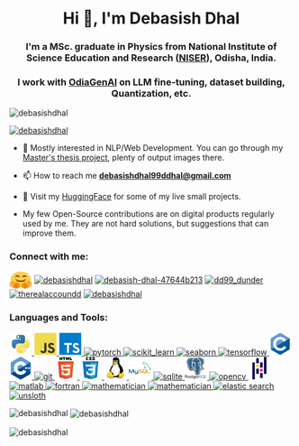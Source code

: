 <h1 align="center">Hi 👋, I'm Debasish Dhal</h1>
<h3 align="center">I'm a MSc. graduate in Physics from National Institute of Science Education and Research (<a href="https://www.niser.ac.in/" target="_blank">NISER</a>), Odisha, India.</h3>
<h3 align="center">I work with <a href="https://huggingface.co/OdiaGenAI" target="_blank">OdiaGenAI</a> on LLM fine-tuning, dataset building, Quantization, etc.</h3>

<p align="left"> <img src="https://komarev.com/ghpvc/?username=debasishdhal&label=Profile%20views&color=0e75b6&style=flat" alt="debasishdhal" /> </p>

<p align="left"> <a href="https://github.com/ryo-ma/github-profile-trophy"><img src="https://github-profile-trophy.vercel.app/?username=debasishdhal" alt="debasishdhal" /></a> </p>

- 🔭 Mostly interested in NLP/Web Development. You can go through my [Master's thesis project](https://github.com/DebasishDhal/Thesis_Repository), plenty of output images there.

- 📫 How to reach me **debasishdhal99ddhal@gmail.com**

- 📄 Visit my [HuggingFace](https://huggingface.co/DebasishDhal99) for some of my live small projects.

- My few Open-Source contributions are on digital products regularly used by me. They are not hard solutions, but suggestions that can improve them.

<h3 align="left">Connect with me:</h3>
<p align="left">
<a href="https://huggingface.co/DebasishDhal99" target="blank"><img align="center" src="images/hugging-face-emoji-507x512-v7kpw0rw.png" alt="debasishdhal" height="30" width="40" /></a>
<a href="https://scholar.google.com/citations?hl=en&user=ws7-da8AAAAJ" target="blank"><img align="center" src="https://upload.wikimedia.org/wikipedia/commons/thumb/c/c7/Google_Scholar_logo.svg/768px-Google_Scholar_logo.svg.png" alt="debasishdhal" height="30" width="40" /></a>
<a href="https://linkedin.com/in/debasish-dhal-47644b213" target="blank"><img align="center" src="https://raw.githubusercontent.com/rahuldkjain/github-profile-readme-generator/master/src/images/icons/Social/linked-in-alt.svg" alt="debasish-dhal-47644b213" height="30" width="40" /></a>
<a href="https://www.leetcode.com/dd99_dunder" target="blank"><img align="center" src="https://raw.githubusercontent.com/rahuldkjain/github-profile-readme-generator/master/src/images/icons/Social/leet-code.svg" alt="dd99_dunder" height="30" width="40" /></a>
<a href="https://twitter.com/therealaccoundd" target="blank"><img align="center" src="https://raw.githubusercontent.com/rahuldkjain/github-profile-readme-generator/master/src/images/icons/Social/twitter.svg" alt="therealaccoundd" height="30" width="40" /></a>
<a href="https://medium.com/@debasishdhal" target="blank"><img align="center" src="https://raw.githubusercontent.com/rahuldkjain/github-profile-readme-generator/master/src/images/icons/Social/medium.svg" alt="debasishdhal" height="30" width="40" /></a>
</p>

<h3 align="left">Languages and Tools:</h3>
<p align="left"> 
<a href="https://www.python.org" target="_blank" rel="noreferrer"> <img src="https://raw.githubusercontent.com/devicons/devicon/master/icons/python/python-original.svg" alt="python" width="40" height="40"/> </a>
<a href="https://developer.mozilla.org/en-US/docs/Web/JavaScript" target="_blank" rel="noreferrer"> <img src="https://raw.githubusercontent.com/devicons/devicon/master/icons/javascript/javascript-original.svg" alt="javascript" width="40" height="40"/> </a>
<a href="https://www.typescriptlang.org/" target="_blank" rel="noreferrer"> <img src="https://raw.githubusercontent.com/devicons/devicon/master/icons/typescript/typescript-original.svg" alt="typescript" width="40" height="40"/> </a>
<a href="https://pytorch.org/" target="_blank" rel="noreferrer"> <img src="https://www.vectorlogo.zone/logos/pytorch/pytorch-icon.svg" alt="pytorch" width="40" height="40"/> </a> 
<a href="https://scikit-learn.org/" target="_blank" rel="noreferrer"> <img src="https://upload.wikimedia.org/wikipedia/commons/0/05/Scikit_learn_logo_small.svg" alt="scikit_learn" width="40" height="40"/> </a> 
<a href="https://seaborn.pydata.org/" target="_blank" rel="noreferrer"> <img src="https://seaborn.pydata.org/_images/logo-mark-lightbg.svg" alt="seaborn" width="40" height="40"/> </a> 
<a href="https://www.tensorflow.org" target="_blank" rel="noreferrer"> <img src="https://www.vectorlogo.zone/logos/tensorflow/tensorflow-icon.svg" alt="tensorflow" width="40" height="40"/> </a>
<a href="https://www.cprogramming.com/" target="_blank" rel="noreferrer"> <img src="https://raw.githubusercontent.com/devicons/devicon/master/icons/c/c-original.svg" alt="c" width="40" height="40"/> </a> 
<a href="https://www.w3schools.com/cpp/" target="_blank" rel="noreferrer"> <img src="https://raw.githubusercontent.com/devicons/devicon/master/icons/cplusplus/cplusplus-original.svg" alt="cplusplus" width="40" height="40"/> </a> 
<a href="https://git-scm.com/" target="_blank" rel="noreferrer"> <img src="https://www.vectorlogo.zone/logos/git-scm/git-scm-icon.svg" alt="git" width="40" height="40"/> </a> 
<a href="https://www.w3.org/html/" target="_blank" rel="noreferrer"> <img src="https://raw.githubusercontent.com/devicons/devicon/master/icons/html5/html5-original-wordmark.svg" alt="html5" width="40" height="40"/> </a> 
<a href="https://www.w3schools.com/css/" target="_blank" rel="noreferrer"> <img src="https://raw.githubusercontent.com/devicons/devicon/master/icons/css3/css3-original-wordmark.svg" alt="css3" width="40" height="40"/>
<a href="https://www.linux.org/" target="_blank" rel="noreferrer"> <img src="https://raw.githubusercontent.com/devicons/devicon/master/icons/linux/linux-original.svg" alt="linux" width="40" height="40"/> </a> 
<a href="https://www.mysql.com/" target="_blank" rel="noreferrer"> <img src="https://raw.githubusercontent.com/devicons/devicon/master/icons/mysql/mysql-original-wordmark.svg" alt="mysql" width="40" height="40"/> </a> 
<a href="https://www.sqlite.org/" target="_blank" rel="noreferrer"> <img src="https://www.vectorlogo.zone/logos/sqlite/sqlite-icon.svg" alt="sqlite" width="40" height="40"/> </a>
<a href="https://www.postgresql.org" target="_blank" rel="noreferrer"> <img src="https://raw.githubusercontent.com/devicons/devicon/master/icons/postgresql/postgresql-original-wordmark.svg" alt="postgresql" width="40" height="40"/> </a>  
<a href="https://opencv.org/" target="_blank" rel="noreferrer"> <img src="https://www.vectorlogo.zone/logos/opencv/opencv-icon.svg" alt="opencv" width="40" height="40"/> </a> 
<a href="https://pandas.pydata.org/" target="_blank" rel="noreferrer"> <img src="https://raw.githubusercontent.com/devicons/devicon/2ae2a900d2f041da66e950e4d48052658d850630/icons/pandas/pandas-original.svg" alt="pandas" width="40" height="40"/> </a> 
<a href="https://www.mathworks.com/" target="_blank" rel="noreferrer"> <img src="https://upload.wikimedia.org/wikipedia/commons/2/21/Matlab_Logo.png" alt="matlab" width="40" height="40"/> </a> 
<a href="https://fortran-lang.org/" target="_blank" rel="noreferrer"> <img src="https://upload.wikimedia.org/wikipedia/commons/b/b8/Fortran_logo.svg" alt="fortran" width="40" height="40"/> </a>     
<a href="https://www.wolfram.com/mathematica/" target="_blank" rel="noreferrer"> <img src="https://upload.wikimedia.org/wikipedia/commons/2/20/Mathematica_Logo.svg" alt="mathematician" width="40" height="40"/> </a>         
<a href="https://www.mongodb.com/" target="_blank" rel="noreferrer"> <img src="https://upload.wikimedia.org/wikipedia/commons/9/93/MongoDB_Logo.svg" alt="mathematician" width="40" height="40"/> </a>
<a href="https://www.elastic.co/elasticsearch" target="_blank" rel="noreferrer"> <img src="https://cdn.worldvectorlogo.com/logos/elasticsearch.svg" alt="elastic search" width="40" height="40"/> </a>
<a href="https://unsloth.ai/" target="_blank" rel="noreferrer"> <img src="https://raw.githubusercontent.com/unslothai/unsloth/main/images/made%20with%20unsloth.png" alt="unsloth" width="80" height="40"/> </a>
  
</p>

<p><img align="left" src="https://github-readme-stats.vercel.app/api/top-langs?username=debasishdhal&show_icons=true&locale=en&layout=compact" alt="debasishdhal" /></p>

<p>&nbsp;<img align="center" src="https://github-readme-stats.vercel.app/api?username=debasishdhal&show_icons=true&locale=en" alt="debasishdhal" /></p>

<p><img align="center" src="https://github-readme-streak-stats.herokuapp.com/?user=debasishdhal&" alt="debasishdhal" /></p>

